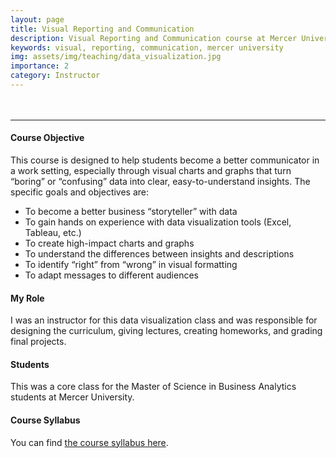 ```yaml
---
layout: page
title: Visual Reporting and Communication
description: Visual Reporting and Communication course at Mercer University
keywords: visual, reporting, communication, mercer university
img: assets/img/teaching/data_visualization.jpg
importance: 2
category: Instructor
---
```


<hr style="margin-top: 3rem"/>

#### Course Objective

This course is designed to help students become a better communicator in a work setting, especially through visual charts and graphs that turn “boring” or “confusing” data into clear, easy-to-understand insights. The specific goals and objectives are:

- To become a better business “storyteller” with data
- To gain hands on experience with data visualization tools (Excel, Tableau, etc.)
- To create high-impact charts and graphs
- To understand the differences between insights and descriptions
- To identify “right” from “wrong” in visual formatting
- To adapt messages to different audiences

#### My Role

I was an instructor for this data visualization class and was responsible for designing the curriculum, giving lectures, creating homeworks, and grading final projects.

#### Students

This was a core class for the Master of Science in Business Analytics students at Mercer University.

#### Course Syllabus

You can find <a href="{{ 'teaching/BA631_Fall 2020_Syllabus.pdf' | prepend: 'assets/pdf/' | relative_url }}" target="_blank" rel="noopener noreferrer">the course syllabus here</a>.
